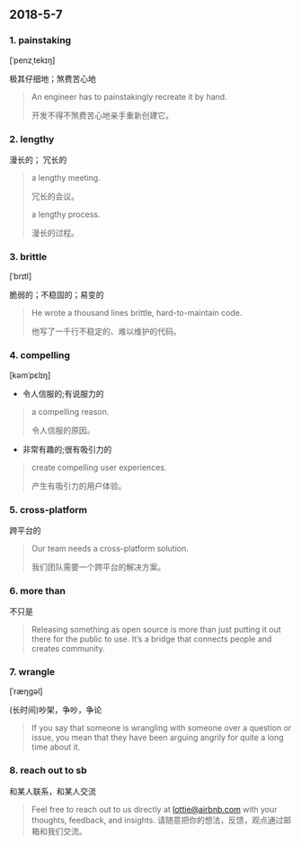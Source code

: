 ## 2018-5-7

### 1. painstaking
[ˈpenzˌtekɪŋ]

极其仔细地；煞费苦心地

>  An engineer has to painstakingly recreate it by hand.
>  
>  开发不得不煞费苦心地亲手重新创建它。

### 2. lengthy

漫长的； 冗长的

> a lengthy meeting.
> 
> 冗长的会议。
> 
> a lengthy process.
> 
> 漫长的过程。


### 3. brittle

[ˈbrɪtl] 

脆弱的；不稳固的；易变的

> He wrote a thousand lines brittle, hard-to-maintain code.
> 
> 他写了一千行不稳定的、难以维护的代码。

### 4. compelling

[kəmˈpɛlɪŋ] 

- 令人信服的;有说服力的

> a compelling reason.
> 
> 令人信服的原因。

- 非常有趣的;很有吸引力的

> create compelling user experiences.
> 
> 产生有吸引力的用户体验。

### 5. cross-platform

跨平台的

> Our team needs a cross-platform solution.
> 
> 我们团队需要一个跨平台的解决方案。

### 6. more than

不只是

> Releasing something as open source is more than just putting it out there for the public to use. It’s a bridge that connects people and creates community. 


### 7. wrangle

[ˈræŋɡəl]

(长时间)吵架，争吵，争论


> If you say that someone is wrangling with someone over a question or issue, you mean that they have been arguing angrily for quite a long time about it.

### 8. reach out to sb

和某人联系，和某人交流

> Feel free to reach out to us directly at lottie@airbnb.com with your thoughts, feedback, and insights.
> 请随意把你的想法，反馈，观点通过邮箱和我们交流。
